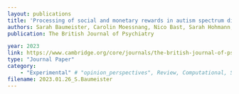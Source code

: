 ```yaml
---
layout: publications
title: 'Processing of social and monetary rewards in autism spectrum disorders'
authors: Sarah Baumeister, Carolin Moessnang, Nico Bast, Sarah Hohmann, Pascal Aggensteiner, Anna Kaiser, Julian Tillmann, David Goyard, Tony Charman, Sara Ambrosino, Simon Baron-Cohen, Christian Beckmann, Sven Bölte, Thomas Bourgeron, Annika Rausch, Daisy Crawley, Flavio Dell'Acqua, Guillaume Dumas, Sarah Durston, Christine Ecker, Dorothea L. Floris, Vincent Frouin, Hannah Hayward, Rosemary Holt, Mark H. Johnson, Emily J. H. Jones, Meng-Chuan Lai, Michael V. Lombardo, Luke Mason, Bethany Oakley, Marianne Oldehinkel, Antonio M. Persico, Antonia San José Cáceres, Thomas Wolfers, Eva Loth, Declan G. M. Murphy, Jan K. Buitelaar, Heike Tost, Andreas Meyer-Lindenberg, Tobias Banaschewski, Daniel Brandeis and the EU-AIMS LEAP Group
publication: The British Journal of Psychiatry

year: 2023
link: https://www.cambridge.org/core/journals/the-british-journal-of-psychiatry/article/processing-of-social-and-monetary-rewards-in-autism-spectrum-disorders/569DB88DECE259165F44F657BA6C5A58
type: "Journal Paper"
category: 
    - "Experimental" # "opinion_perspectives", Review, Computational, Social Cognitive and Affective Neuroscience, Experimental
filename: 2023.01.26_S.Baumeister
---
```

